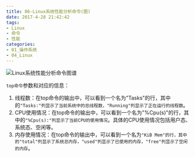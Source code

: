 ```yaml
---
title: 06-Linux系统性能分析命令(图)
date: 2017-4-28 21:42:42
tags:
- Linux
- 命令
- 性能
categories: 
- 01_操作系统
- 04_Linux
---
```


 



![Linux系统性能分析命令图谱](https://jy-imgs.oss-cn-beijing.aliyuncs.com/img/20200822132126.png)



`top命令`参数和对应的信息：

1. 线程数：在top命令的输出中，可以看到一个名为"Tasks"的行，其中的`"Tasks:"列显示了当前系统中的总线程数，"Running"列显示了正在运行的线程数`。
2. CPU使用情况：在top命令的输出中，可以看到一个名为"%Cpu(s)"的行，其中的`"%Cpu(s):"列显示了当前CPU的使用情况`。具体的CPU使用情况包括用户态、系统态、空闲等。
3. 内存使用情况：在top命令的输出中，可以看到一个名为`"KiB Mem"的行，其中的"total"列显示了系统总内存，"used"列显示了已使用的内存，"free"列显示了空闲的内存`。